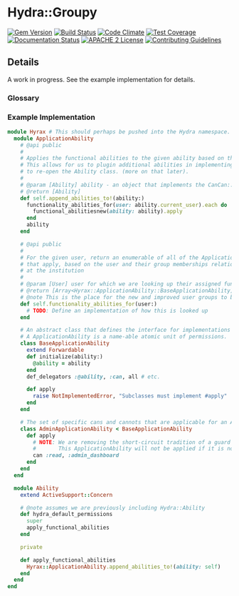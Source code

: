 # Hydra::Groupy

[![Gem Version](https://badge.fury.io/rb/hydra-groupy.png)](https://badge.fury.io/rb/hydra-groupy)
[![Build Status](https://travis-ci.org/projecthydra-labs/hydra-groupy.png?branch=master)](https://travis-ci.org/projecthydra-labs/hydra-groupy)
[![Code Climate](https://codeclimate.com/github/projecthydra-labs/hydra-groupy/badges/gpa.svg)](https://codeclimate.com/github/projecthydra-labs/hydra-groupy)
[![Test Coverage](https://codeclimate.com/github/projecthydra-labs/hydra-groupy/badges/coverage.svg)](https://codeclimate.com/github/projecthydra-labs/hydra-groupy/coverage)
[![Documentation Status](http://inch-ci.org/github/projecthydra-labs/hydra-groupy.svg?branch=master)](http://inch-ci.org/github/projecthydra-labs/hydra-groupy)
[![APACHE 2 License](http://img.shields.io/badge/APACHE2-license-blue.svg)](./LICENSE)
[![Contributing Guidelines](http://img.shields.io/badge/CONTRIBUTING-Guidelines-blue.svg)](./CONTRIBUTING.md)

## Details

A work in progress. See the example implementation for details.

### Glossary

### Example Implementation

```ruby
module Hyrax # This should perhaps be pushed into the Hydra namespace.
  module ApplicationAbility
    # @api public
    #
    # Applies the functional abilities to the given ability based on the given ability's current_user.
    # This allows for us to plugin additional abilities in implementing applications without the explicit need
    # to re-open the Ability class. (more on that later).
    #
    # @param [Ability] ability - an object that implements the CanCan::Ability interface
    # @return [Ability]
    def self.append_abilities_to!(ability:)
      functionality_abilities_for(user: ability.current_user).each do |function_role|
        functional_abilitiesnew(ability: ability).apply
      end
      ability
    end

    # @api public
    #
    # For the given user, return an enumerable of all of the ApplicationAbility objects
    # that apply, based on the user and their group memberships relation to their Functional Role
    # at the institution
    #
    # @param [User] user for which we are looking up their assigned functional abilities.
    # @return [Array<Hyrax::ApplicationAbility::BaseApplicationAbility]
    # @note This is the place for the new and improved user groups to be leveraged
    def self.functionality_abilities_for(user:)
      # TODO: Define an implementation of how this is looked up
    end

    # An abstract class that defines the interface for implementations of a ApplicationAbility.
    # A ApplicationAbility is a name-able atomic unit of permissions.
    class BaseApplicationAbility
      extend Forwardable
      def initialize(ability:)
        @ability = ability
      end
      def_delegators :@ability, :can, all # etc.

      def apply
        raise NotImplementedError, "Subclasses must implement #apply"
      end
    end

    # The set of specific cans and cannots that are applicable for an Admin.
    class AdminApplicationAbility < BaseApplicationAbility
      def apply
        # NOTE: We are removing the short-circuit tradition of a guard `return unless admin?`
        #       This ApplicationAbility will not be applied if it is not one of your functional roles at the institution.
        can :read, :admin_dashboard
      end
    end
  end

  module Ability
    extend ActiveSupport::Concern

    # @note assumes we are previously including Hydra::Ability
    def hydra_default_permissions
      super
      apply_functional_abilities
    end

    private

    def apply_functional_abilities
      Hyrax::ApplicationAbility.append_abilities_to!(ability: self)
    end
  end
end
```
